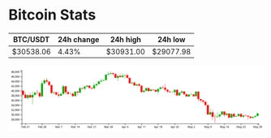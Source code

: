 # Bitcoin Stats

BTC/USDT|24h change|24h high|24h low|
|---|---|---|---|
|$30538.06|4.43%|$30931.00|$29077.98|

<img src="./chart.svg">
